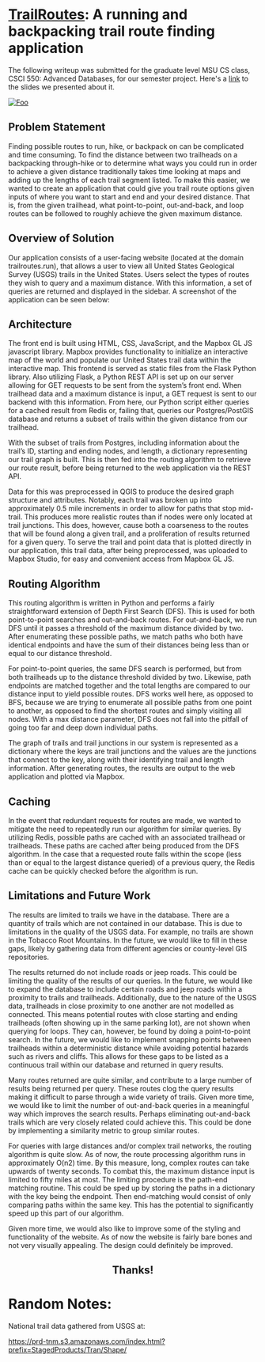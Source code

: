 # [TrailRoutes](http://trailroutes.jerad.co): A running and backpacking trail route finding application

The following writeup was submitted for the graduate level MSU CS class, CSCI 550: Advanced Databases, for our semester project. Here's a [link](https://docs.google.com/presentation/d/1Nafbu3PLJ1HX8OhaLzmBLX5mWZhNjKrHxeWugF80GmE/edit?usp=sharing) to the slides we presented about it.

[![Foo](https://s3.us-west-2.amazonaws.com/secure.notion-static.com/ff18def6-9468-4a22-ad88-ee6b3fb2e5a7/unnamed.png?X-Amz-Algorithm=AWS4-HMAC-SHA256&X-Amz-Content-Sha256=UNSIGNED-PAYLOAD&X-Amz-Credential=AKIAT73L2G45EIPT3X45%2F20230216%2Fus-west-2%2Fs3%2Faws4_request&X-Amz-Date=20230216T050058Z&X-Amz-Expires=86400&X-Amz-Signature=9da2e60acccd0f533a4d4ed9a4e08bf40348a752b709adaac55f20caa0918213&X-Amz-SignedHeaders=host&response-content-disposition=filename%3D%22unnamed.png%22&x-id=GetObject)](https://s3.us-west-2.amazonaws.com/secure.notion-static.com/ff18def6-9468-4a22-ad88-ee6b3fb2e5a7/unnamed.png?X-Amz-Algorithm=AWS4-HMAC-SHA256&X-Amz-Content-Sha256=UNSIGNED-PAYLOAD&X-Amz-Credential=AKIAT73L2G45EIPT3X45%2F20230216%2Fus-west-2%2Fs3%2Faws4_request&X-Amz-Date=20230216T050058Z&X-Amz-Expires=86400&X-Amz-Signature=9da2e60acccd0f533a4d4ed9a4e08bf40348a752b709adaac55f20caa0918213&X-Amz-SignedHeaders=host&response-content-disposition=filename%3D%22unnamed.png%22&x-id=GetObject)

## Problem Statement

Finding possible routes to run, hike, or backpack on can be complicated and time consuming. To find the distance between two trailheads on a backpacking through-hike or to determine what ways you could run in order to achieve a given distance traditionally takes time looking at maps and adding up the lengths of each trail segment listed. To make this easier, we wanted to create an application that could give you trail route options given inputs of where you want to start and end and your desired distance. That is, from the given trailhead, what point-to-point, out-and-back, and loop routes can be followed to roughly achieve the given maximum distance.

## Overview of Solution
Our application consists of a user-facing website (located at the domain trailroutes.run), that allows a user to view all United States Geological Survey (USGS) trails in the United States. Users select the types of routes they wish to query and a maximum distance. With this information, a set of queries are returned and displayed in the sidebar. A screenshot of the application can be seen below:

## Architecture

The front end is built using HTML, CSS, JavaScript, and the Mapbox GL JS javascript library. Mapbox provides functionality to initialize an interactive map of the world and populate our United States trail data within the interactive map. This frontend is served as static files from the Flask Python library. Also utilizing Flask, a Python REST API is set up on our server allowing for GET requests to be sent from the system’s front end. When trailhead data and a maximum distance is input, a GET request is sent to our backend with this information. From here, our Python script either queries for a cached result from Redis or, failing that, queries our Postgres/PostGIS database and returns a subset of trails within the given distance from our trailhead.

With the subset of trails from Postgres, including information about the trail’s ID, starting and ending nodes, and length, a dictionary representing our trail graph is built. This is then fed into the routing algorithm to retrieve our route result, before being returned to the web application via the REST API.

Data for this was preprocessed in QGIS to produce the desired graph structure and attributes. Notably, each trail was broken up into approximately 0.5 mile increments in order to allow for paths that stop mid-trail. This produces more realistic routes than if nodes were only located at trail junctions. This does, however, cause both a coarseness to the routes that will be found along a given trail, and a proliferation of results returned for a given query. To serve the trail and point data that is plotted directly in our application, this trail data, after being preprocessed, was uploaded to Mapbox Studio, for easy and convenient access from Mapbox GL JS.

## Routing Algorithm

This routing algorithm is written in Python and performs a fairly straightforward extension of Depth First Search (DFS). This is used for both point-to-point searches and out-and-back routes. For out-and-back, we run DFS until it passes a threshold of the maximum distance divided by two. After enumerating these possible paths, we match paths who both have identical endpoints and have the sum of their distances being less than or equal to our distance threshold.

For point-to-point queries, the same DFS search is performed, but from both trailheads up to the distance threshold divided by two. Likewise, path endpoints are matched together and the total lengths are compared to our distance input to yield possible routes. DFS works well here, as opposed to BFS, because we are trying to enumerate all possible paths from one point to another, as opposed to find the shortest routes and simply visiting all nodes. With a max distance parameter, DFS does not fall into the pitfall of going too far and deep down individual paths.

The graph of trails and trail junctions in our system is represented as a dictionary where the keys are trail junctions and the values are the junctions that connect to the key, along with their identifying trail and length information. After generating routes, the results are output to the web application and plotted via Mapbox.

## Caching
In the event that redundant requests for routes are made, we wanted to mitigate the need to repeatedly run our algorithm for similar queries. By utilizing Redis, possible paths are cached with an associated trailhead or trailheads. These paths are cached after being produced from the DFS algorithm. In the case that a requested route falls within the scope (less than or equal to the largest distance queried) of a previous query, the Redis cache can be quickly checked before the algorithm is run.

## Limitations and Future Work
The results are limited to trails we have in the database. There are a quantity of trails which are not contained in our database. This is due to limitations in the quality of the USGS data. For example, no trails are shown in the Tobacco Root Mountains. In the future, we would like to fill in these gaps, likely by gathering data from different agencies or county-level GIS repositories.

The results returned do not include roads or jeep roads. This could be limiting the quality of the results of our queries. In the future, we would like to expand the database to include certain roads and jeep roads within a proximity to trails and trailheads. Additionally, due to the nature of the USGS data, trailheads in close proximity to one another are not modelled as connected. This means potential routes with close starting and ending trailheads (often showing up in the same parking lot), are not shown when querying for loops. They can, however, be found by doing a point-to-point search. In the future, we would like to implement snapping points between trailheads within a deterministic distance while avoiding potential hazards such as rivers and cliffs. This allows for these gaps to be listed as a continuous trail within our database and returned in query results.

Many routes returned are quite similar, and contribute to a large number of results being returned per query. These routes clog the query results making it difficult to parse through a wide variety of trails. Given more time, we would like to limit the number of out-and-back queries in a meaningful way which improves the search results. Perhaps eliminating out-and-back trails which are very closely related could achieve this. This could be done by implementing a similarity metric to group similar routes.

For queries with large distances and/or complex trail networks, the routing algorithm is quite slow. As of now, the route processing algorithm runs in approximately O(n2) time. By this measure, long, complex routes can take upwards of twenty seconds. To combat this, the maximum distance input is limited to fifty miles at most. The limiting procedure is the path-end matching routine. This could be sped up by storing the paths in a dictionary with the key being the endpoint. Then end-matching would consist of only comparing paths within the same key. This has the potential to significantly speed up this part of our algorithm.

Given more time, we would also like to improve some of the styling and functionality of the website. As of now the website is fairly bare bones and not very visually appealing. The design could definitely be improved.

<h2 align="center">Thanks!</h2>


# Random Notes:

National trail data gathered from USGS at: 

https://prd-tnm.s3.amazonaws.com/index.html?prefix=StagedProducts/Tran/Shape/
